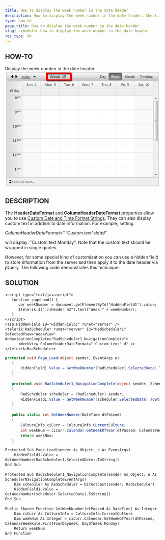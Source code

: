 ```yaml
---
title: How to display the week number in the date header
description: How to display the week number in the date header. Check it now!
type: how-to
page_title: How to display the week number in the date header
slug: scheduler-how-to-display-the-week-number-in-the-date-header
res_type: kb
---
```


## HOW-TO  
   

Display the week number in the date header.  
 ![week number in date header](images/scheduler-WeekNumberInDateHeader.png)  
   
## DESCRIPTION
   

The **HeaderDateFormat** and **ColumnHeaderDateFormat** properties allow you to use [Custom Date and Time Format Strings](http://msdn.microsoft.com/en-us/library/8kb3ddd4.aspx). They can also display custom text in addtion to date information. For example, setting:  
   
 *ColumnHeaderDateFormat=" 'Custom text' dddd"*  

will display: "Custom text Monday". Note that the custom text should be wrapped in single quotes.   
   

However, for some special kind of customization you can use a hidden field to store information from the server and then apply it to the date header via jQuery. The following code demonstrates this technique.  
   
## SOLUTION  
   
````ASPX
<script type="text/javascript">
   function pageLoad() {
      var weekNumber = document.getElementById("HiddenField1").value;
      $telerik.$(".rsHeader h2").text("Week " + weekNumber);
   }
</script>
<asp:HiddenField ID="HiddenField1" runat="server" />
<telerik:RadScheduler runat="server" ID="RadScheduler1" SelectedView="WeekView" OnNavigationComplete="RadScheduler1_NavigationComplete">
      <WeekView ColumnHeaderDateFormat="'Custom text' d" />
</telerik:RadScheduler>
````

````C#
protected void Page_Load(object sender, EventArgs e)
   {
       HiddenField1.Value = GetWeekNumber(RadScheduler1.SelectedDate).ToString();
   }
 
   protected void RadScheduler1_NavigationComplete(object sender, SchedulerNavigationCompleteEventArgs e)
   {
       RadScheduler scheduler = (RadScheduler) sender;
       HiddenField1.Value = GetWeekNumber(scheduler.SelectedDate).ToString();
   }
 
   public static int GetWeekNumber(DateTime dtPassed)
   {
       CultureInfo ciCurr = CultureInfo.CurrentCulture;
       int weekNum = ciCurr.Calendar.GetWeekOfYear(dtPassed, CalendarWeekRule.FirstFourDayWeek, DayOfWeek.Monday);
       return weekNum;
   }
````
   
````VB
Protected Sub Page_Load(sender As Object, e As EventArgs)
    HiddenField1.Value = GetWeekNumber(RadScheduler1.SelectedDate).ToString()
End Sub
 
Protected Sub RadScheduler1_NavigationComplete(sender As Object, e As SchedulerNavigationCompleteEventArgs)
    Dim scheduler As RadScheduler = DirectCast(sender, RadScheduler)
    HiddenField1.Value = GetWeekNumber(scheduler.SelectedDate).ToString()
End Sub
 
Public Shared Function GetWeekNumber(dtPassed As DateTime) As Integer
    Dim ciCurr As CultureInfo = CultureInfo.CurrentCulture
    Dim weekNum As Integer = ciCurr.Calendar.GetWeekOfYear(dtPassed, CalendarWeekRule.FirstFourDayWeek, DayOfWeek.Monday)
    Return weekNum
End Function
````
   
 


   